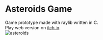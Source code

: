 # Asteroids Game

Game prototype made with raylib written in C.\
Play web version on [itch.io](https://laup1.itch.io/asteroids-game). \
![asteroids](https://github.com/LauP31/AsteroidsGame/assets/36768564/8edc0950-4971-423d-8f4f-c9df040a13bb)


